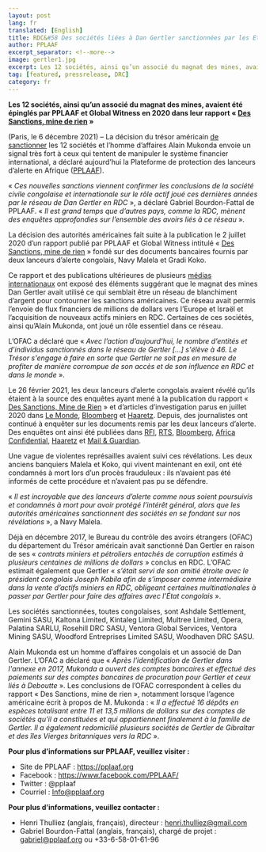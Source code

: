 ```yaml
---
layout: post
lang: fr
translated: [English]
title: RDC&#58 Des sociétés liées à Dan Gertler sanctionnées par les Etats-Unis
author: PPLAAF
excerpt_separator: <!--more-->
image: gertler1.jpg
excerpt: Les 12 sociétés, ainsi qu’un associé du magnat des mines, avaient été épinglés par PPLAAF et Global Witness en 2020 dans leur rapport « Des Sanctions, mine de rien » 
tag: [featured, pressrelease, DRC]
category: fr
---
```


**Les 12 sociétés, ainsi qu’un associé du magnat des mines, avaient été épinglés par PPLAAF et Global Witness en 2020 dans leur rapport « [Des Sanctions, mine de rien](https://www.pplaaf.org/downloads/business_as_usualFR.pdf) »**


(Paris, le 6 décembre 2021) – La décision du trésor américain [de sanctionner](https://home.treasury.gov/news/press-releases/jy0515) les 12 sociétés  et l’homme d’affaires Alain Mukonda envoie un signal très fort à ceux qui tentent de manipuler le système financier international, a déclaré aujourd’hui la Plateforme de protection des lanceurs d’alerte en Afrique ([PPLAAF](https://pplaaf.org/fr)). 

« _Ces nouvelles sanctions viennent confirmer les conclusions de la société civile congolaise et internationale sur le rôle actif joué ces dernières années par le réseau de Dan Gertler en RDC_ », a déclaré Gabriel Bourdon-Fattal de PPLAAF. « _Il est grand temps que d’autres pays, comme la RDC, mènent des enquêtes approfondies sur l’ensemble des avoirs liés à ce réseau_ ». 

La décision des autorités américaines fait suite à la publication le 2 juillet 2020 d’un rapport publié par PPLAAF et Global Witness intitulé « [Des Sanctions, mine de rien](https://www.pplaaf.org/downloads/business_as_usualFR.pdf) » fondé sur des documents bancaires fournis par deux lanceurs d’alerte congolais, Navy Malela et Gradi Koko. 

Ce rapport et des publications ultérieures de plusieurs [médias internationaux](https://www.bloomberg.com/news/features/2020-07-02/sanctioned-billionaire-dan-gertler-s-haven-a-tiny-congolese-bank) ont exposé des éléments suggérant que le magnat des mines Dan Gertler avait utilisé ce qui semblait être un réseau de blanchiment d’argent pour contourner les sanctions américaines. Ce réseau avait permis l’envoie de flux financiers de millions de dollars vers l’Europe et Israël et l’acquisition de nouveaux actifs miniers en RDC. Certaines de ces sociétés, ainsi qu’Alain Mukonda, ont joué un rôle essentiel dans ce réseau.

L’OFAC a déclaré que « _Avec l’action d’aujourd'hui, le nombre d’entités et d’individus sanctionnés dans le réseau de Gertler […] s'élève à 46. Le Trésor s'engage à faire en sorte que Gertler ne soit pas en mesure de profiter de manière corrompue de son accès et de son influence en RDC et dans le monde_ ».

Le 26 février 2021, les deux lanceurs d’alerte congolais avaient révélé qu’ils étaient à la source des enquêtes ayant mené à la publication du rapport « [Des Sanctions, Mine de Rien](https://www.pplaaf.org/fr/2020/07/02/billionaire_laundering_drc.html) » et d’articles d’investigation parus en juillet 2020 dans [Le Monde](https://www.lemonde.fr/afrique/article/2020/07/02/en-rdc-le-jeu-trouble-du-milliardaire-israelien-dan-gertler-face-aux-sanctions-americaines_6044903_3212.html), [Bloomberg](https://www.bloomberg.com/news/features/2020-07-02/sanctioned-billionaire-dan-gertler-s-haven-a-tiny-congolese-bank) et [Haaretz](https://www.haaretz.com/israel-news/.premium.MAGAZINE-suitcases-of-cash-deposited-in-congo-then-millions-transferred-to-israeli-figures-1.8963439). Depuis, des journalistes ont continué à enquêter sur les documents remis par les deux lanceurs d’alerte. Des enquêtes ont ainsi été publiées dans [RFI](https://www.rfi.fr/fr/afrique/20210227-affaire-afriland-first-bank-en-rdc-en-quoi-les-lanceurs-d-alerte-sont-ils-cr%C3%A9dibles), [RTS](https://www.rts.ch/info/suisse/12045143-marc-bonnant-epingle-dans-le-cadre-dune-affaire-de-fuite-bancaire.html), [Bloomberg](https://www.bloomberg.com/news/articles/2021-02-27/hezbollah-and-israel-s-richest-were-both-welcome-at-a-congo-bank?srnd=premium-europe), [Africa Confidential](https://www.africa-confidential.com/article/id/13275/Bank_officials_%27expose_money-laundering_network%27), [Haaretz](https://www.haaretz.com/israel-news/.premium.HIGHLIGHT.MAGAZINE-gertler-would-come-to-the-bank-and-a-teller-would-take-a-sack-up-to-management-1.9570584) et [Mail & Guardian](https://mg.co.za/africa/2021-02-26-exposing-a-congolese-banks-dirty-secrets/).

Une vague de violentes représailles avaient suivi ces révélations. Les deux anciens banquiers Malela et Koko, qui vivent maintenant en exil, ont été condamnés à mort lors d’un procès frauduleux : ils n’avaient pas été informés de cette procédure et n’avaient pas pu se défendre.

« _Il est incroyable que des lanceurs d’alerte comme nous soient poursuivis et condamnés à mort pour avoir protégé l’intérêt général, alors que les autorités américaines sanctionnent des sociétés en se fondant sur nos révélations_ », a Navy Malela.

Déjà en décembre 2017, le Bureau du contrôle des avoirs étrangers (OFAC) du département du Trésor américain avait sanctionné Dan Gertler en raison de ses « _contrats miniers et pétroliers entachés de corruption estimés à plusieurs centaines de millions de dollars_ » conclus en RDC. L’OFAC estimait également que Gertler « _s’était servi de son amitié étroite avec le président congolais Joseph Kabila afin de s’imposer comme intermédiaire dans la vente d’actifs miniers en RDC, obligeant certaines multinationales à passer par Gertler pour faire des affaires avec l’État congolais_ ».
	
Les sociétés sanctionnées, toutes congolaises, sont Ashdale Settlement, Gemini SASU, Kaltona Limited, Kintaleg Limited, Multree Limited, Opera, Palatina SARLU, Rosehill DRC SASU, Ventora Global Services, Ventora Mining SASU, Woodford Entreprises Limited SASU, Woodhaven DRC SASU. 

Alain Mukonda est un homme d’affaires congolais et un associé de Dan Gertler. L’OFAC a déclaré que « _Après l’identification de Gertler dans l'annexe en 2017, Mukonda a ouvert des comptes bancaires et effectué des paiements sur des comptes bancaires de procuration pour Gertler et ceux liés à Deboutte_ ». Les conclusions de l’OFAC correspondent à celles du rapport « Des Sanctions, mine de rien », notamment lorsque l’agence américaine écrit à propos de M. Mukonda : « _Il a effectué 16 dépôts en espèces totalisant entre 11 et 13,5 millions de dollars sur des comptes de sociétés qu’il a constituées et qui appartiennent finalement à la famille de Gertler. Il a également redomicilié plusieurs sociétés de Gertler de Gibraltar et des îles Vierges britanniques vers la RDC_ ».


**Pour plus d’informations sur PPLAAF, veuillez visiter :**

- Site de PPLAAF : https://pplaaf.org
- Facebook : https://www.facebook.com/PPLAAF/
- Twitter : @pplaaf 
- Courriel : Info@pplaaf.org

**Pour plus d’informations, veuillez contacter :**

- Henri Thulliez (anglais, français), directeur : henri.thulliez@gmail.com 
- Gabriel Bourdon-Fattal (anglais, français), chargé de projet : gabriel@pplaaf.org ou +33-6-58-01-61-96


